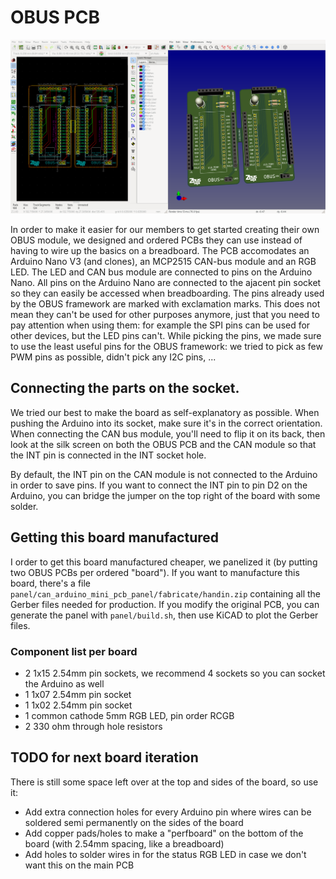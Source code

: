 # OBUS PCB

![The panelized OBUS PCB](./pcb_kicad.png)

In order to make it easier for our members to get started creating their own OBUS module,
we designed and ordered PCBs they can use instead of having to wire up the basics
on a breadboard. The PCB accomodates an Arduino Nano V3 (and clones), an MCP2515 CAN-bus module
and an RGB LED. The LED and CAN bus module are connected to pins on the
Arduino Nano. All pins on the Arduino Nano are connected to the ajacent pin socket so
they can easily be accessed when breadboarding.
The pins already used by the OBUS framework are marked with exclamation marks. This does
not mean they can't be used for other purposes anymore, just that you need to pay
attention when using them: for example the SPI pins can be used for other devices, but
the LED pins can't. While picking the pins, we made sure to use the least useful pins
for the OBUS framework: we tried to pick as few PWM pins as possible, didn't pick any I2C
pins, ...

## Connecting the parts on the socket.

We tried our best to make the board as self-explanatory as possible. When pushing the
Arduino into its socket, make sure it's in the correct orientation. When connecting the
CAN bus module, you'll need to flip it on its back, then look at the silk screen on both
the OBUS PCB and the CAN module so that the INT pin is connected in the INT socket hole.

By default, the INT pin on the CAN module is not connected to the Arduino in order to
save pins. If you want to connect the INT pin to pin D2 on the Arduino, you can bridge
the jumper on the top right of the board with some solder.

## Getting this board manufactured

I order to get this board manufactured cheaper, we panelized it (by putting two OBUS PCBs per ordered "board"). If you want to manufacture this board, there's a file `panel/can_arduino_mini_pcb_panel/fabricate/handin.zip` containing all the
Gerber files needed for production. If you modify the original PCB, you can generate
the panel with `panel/build.sh`, then use KiCAD to plot the Gerber files.

### Component list per board

- 2 1x15 2.54mm pin sockets, we recommend 4 sockets so you can socket the Arduino as well
- 1 1x07 2.54mm pin socket
- 1 1x02 2.54mm pin socket
- 1 common cathode 5mm RGB LED, pin order RCGB
- 2 330 ohm through hole resistors

## TODO for next board iteration

There is still some space left over at the top and sides of the board, so use it:

- Add extra connection holes for every Arduino pin where wires can be soldered semi permanently on the sides of the board
- Add copper pads/holes to make a "perfboard" on the bottom of the board (with 2.54mm spacing, like a breadboard)
- Add holes to solder wires in for the status RGB LED in case we don't want this on the main PCB

